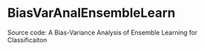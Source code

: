 # BiasVarAnalEnsembleLearn
Source code: A Bias-Variance Analysis of Ensemble Learning for Classificaiton
